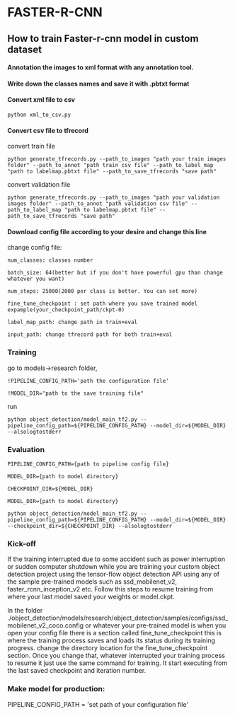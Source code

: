 # FASTER-R-CNN

## How to train Faster-r-cnn model in custom dataset

#### Annotation the images to xml format with any annotation tool.


#### Write down the classes names and save it with .pbtxt format


#### Convert xml file to csv

    python xml_to_csv.py
   
   

#### Convert csv file to tfrecord

convert train file

    python generate_tfrecords.py --path_to_images "path your train images folder" --path_to_annot "path train csv file" --path_to_label_map "path to labelmap.pbtxt file" --path_to_save_tfrecords "save path"
    
    
convert validation file

    
    python generate_tfrecords.py --path_to_images "path your validation images folder" --path_to_annot "path validation csv file" --path_to_label_map "path to labelmap.pbtxt file" --path_to_save_tfrecords "save path"



#### Download config file according to your desire and change this line


change config file:

    num_classes: classes number

    batch_size: 64(better but if you don't have powerful gpu than change whatever you want)

    num_steps: 25000(2000 per class is better. You can set more)

    fine_tune_checkpoint : set path where you save trained model expample(your_checkpoint_path/ckpt-0)

    label_map_path: change path in train+eval

    input_path: change tfrecord path for both train+eval



### Training

go to models->research folder,

    !PIPELINE_CONFIG_PATH='path the configuration file'

    !MODEL_DIR="path to the save training file"
    
   
   
run
    
    python object_detection/model_main_tf2.py --pipeline_config_path=${PIPELINE_CONFIG_PATH} --model_dir=${MODEL_DIR} --alsologtostderr
    


### Evaluation


    PIPELINE_CONFIG_PATH={path to pipeline config file}
    
    MODEL_DIR={path to model directory}
    
    CHECKPOINT_DIR=${MODEL_DIR}
    
    MODEL_DIR={path to model directory}
    
    python object_detection/model_main_tf2.py --pipeline_config_path=${PIPELINE_CONFIG_PATH} --model_dir=${MODEL_DIR} --checkpoint_dir=${CHECKPOINT_DIR} --alsologtostderr
    
    
    
    
### Kick-off


If the training interrupted due to some accident such as power interruption or sudden computer shutdown while you are training your custom object detection project using the tensor-flow object detection API using any of the sample pre-trained models such as ssd_mobilenet_v2, faster_rcnn_inception_v2 etc. Follow this steps to resume training from where your last model saved your weights or model.ckpt.


In the folder ./object_detection/models/research/object_detection/samples/configs/ssd_mobilenet_v2_coco.config or whatever your pre-trained model is when you open your config file there is a section called fine_tune_checkpoint this is where the training process saves and loads its status during its training progress. change the directory location for the fine_tune_checkpoint section. Once you change that, whatever interrupted your training process to resume it just use the same command for training. It start executing from the last saved checkpoint and iteration number.






### Make model for production:


PIPELINE_CONFIG_PATH = 'set path of your configuration file'
